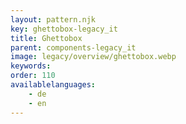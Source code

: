 ```yaml
---
layout: pattern.njk
key: ghettobox-legacy_it
title: Ghettobox
parent: components-legacy_it
image: legacy/overview/ghettobox.webp
keywords: 
order: 110
availablelanguages: 
    - de
    - en
---
```


